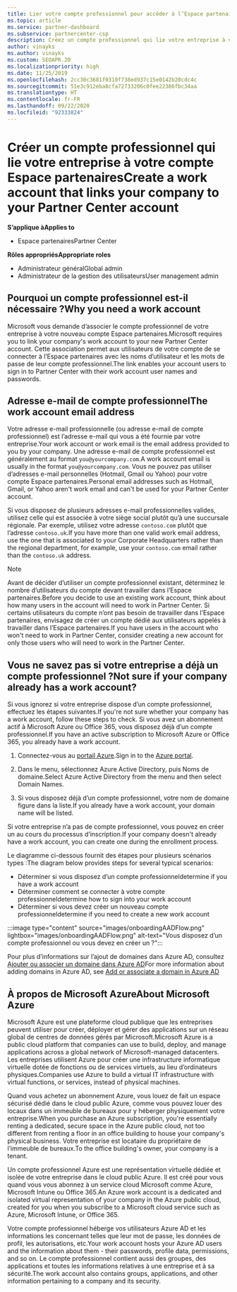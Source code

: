```yaml
---
title: Lier votre compte professionnel pour accéder à l’Espace partenaires
ms.topic: article
ms.service: partner-dashboard
ms.subservice: partnercenter-csp
description: Créez un compte professionnel qui lie votre entreprise à votre compte Espace partenaires. Cela permet aux employés de votre entreprise d’accéder à l’Espace partenaires.
author: vinayks
ms.author: vinayks
ms.custom: SEOAPR.20
ms.localizationpriority: high
ms.date: 11/25/2019
ms.openlocfilehash: 2cc30c3681f0310f738ed937c15e0142b20cdc4c
ms.sourcegitcommit: 51e3c912eba8cfa72733206c0fee22386fbc34aa
ms.translationtype: HT
ms.contentlocale: fr-FR
ms.lasthandoff: 09/22/2020
ms.locfileid: "92333824"
---
```

# <a name="create-a-work-account-that-links-your-company-to-your-partner-center-account"></a><span data-ttu-id="bdf7e-104">Créer un compte professionnel qui lie votre entreprise à votre compte Espace partenaires</span><span class="sxs-lookup"><span data-stu-id="bdf7e-104">Create a work account that links your company to your Partner Center account</span></span>

<span data-ttu-id="bdf7e-105">**S’applique à**</span><span class="sxs-lookup"><span data-stu-id="bdf7e-105">**Applies to**</span></span>

- <span data-ttu-id="bdf7e-106">Espace partenaires</span><span class="sxs-lookup"><span data-stu-id="bdf7e-106">Partner Center</span></span>

<span data-ttu-id="bdf7e-107">**Rôles appropriés**</span><span class="sxs-lookup"><span data-stu-id="bdf7e-107">**Appropriate roles**</span></span>

- <span data-ttu-id="bdf7e-108">Administrateur général</span><span class="sxs-lookup"><span data-stu-id="bdf7e-108">Global admin</span></span>
- <span data-ttu-id="bdf7e-109">Administrateur de la gestion des utilisateurs</span><span class="sxs-lookup"><span data-stu-id="bdf7e-109">User management admin</span></span>

## <a name="why-you-need-a-work-account"></a><span data-ttu-id="bdf7e-110">Pourquoi un compte professionnel est-il nécessaire ?</span><span class="sxs-lookup"><span data-stu-id="bdf7e-110">Why you need a work account</span></span>

<span data-ttu-id="bdf7e-111">Microsoft vous demande d’associer le compte professionnel de votre entreprise à votre nouveau compte Espace partenaires.</span><span class="sxs-lookup"><span data-stu-id="bdf7e-111">Microsoft requires you to link your company's work account to your new Partner Center account.</span></span> <span data-ttu-id="bdf7e-112">Cette association permet aux utilisateurs de votre compte de se connecter à l’Espace partenaires avec les noms d’utilisateur et les mots de passe de leur compte professionnel.</span><span class="sxs-lookup"><span data-stu-id="bdf7e-112">The link enables your account users to sign in to Partner Center with their work account user names and passwords.</span></span>

## <a name="the-work-account-email-address"></a><span data-ttu-id="bdf7e-113">Adresse e-mail de compte professionnel</span><span class="sxs-lookup"><span data-stu-id="bdf7e-113">The work account email address</span></span>

<span data-ttu-id="bdf7e-114">Votre adresse e-mail professionnelle (ou adresse e-mail de compte professionnel) est l’adresse e-mail qui vous a été fournie par votre entreprise.</span><span class="sxs-lookup"><span data-stu-id="bdf7e-114">Your work account or work email is the email address provided to you by your company.</span></span> <span data-ttu-id="bdf7e-115">Une adresse e-mail de compte professionnel est généralement au format `you@yourcompany.com`.</span><span class="sxs-lookup"><span data-stu-id="bdf7e-115">A work account email is usually in the format `you@yourcompany.com`.</span></span> <span data-ttu-id="bdf7e-116">Vous ne pouvez pas utiliser d’adresses e-mail personnelles (Hotmail, Gmail ou Yahoo) pour votre compte Espace partenaires.</span><span class="sxs-lookup"><span data-stu-id="bdf7e-116">Personal email addresses such as Hotmail, Gmail, or Yahoo aren't work email and can't be used for your Partner Center account.</span></span>

<span data-ttu-id="bdf7e-117">Si vous disposez de plusieurs adresses e-mail professionnelles valides, utilisez celle qui est associée à votre siège social plutôt qu’à une succursale régionale. Par exemple, utilisez votre adresse `contoso.com` plutôt que l’adresse `contoso.uk`.</span><span class="sxs-lookup"><span data-stu-id="bdf7e-117">If you have more than one valid work email address, use the one that is associated to your Corporate Headquarters rather than the regional department, for example, use your `contoso.com` email rather than the `contoso.uk` address.</span></span>

> [!NOTE]  
> <span data-ttu-id="bdf7e-118">Avant de décider d’utiliser un compte professionnel existant, déterminez le nombre d’utilisateurs du compte devant travailler dans l’Espace partenaires.</span><span class="sxs-lookup"><span data-stu-id="bdf7e-118">Before you decide to use an existing work account, think about how many users in the account will need to work in Partner Center.</span></span> <span data-ttu-id="bdf7e-119">Si certains utilisateurs du compte n’ont pas besoin de travailler dans l’Espace partenaires, envisagez de créer un compte dédié aux utilisateurs appelés à travailler dans l’Espace partenaires.</span><span class="sxs-lookup"><span data-stu-id="bdf7e-119">If you have users in the account who won't need to work in Partner Center, consider creating a new account for only those users who will need to work in the Partner Center.</span></span>

## <a name="not-sure-if-your-company-already-has-a-work-account"></a><span data-ttu-id="bdf7e-120">Vous ne savez pas si votre entreprise a déjà un compte professionnel ?</span><span class="sxs-lookup"><span data-stu-id="bdf7e-120">Not sure if your company already has a work account?</span></span>

<span data-ttu-id="bdf7e-121">Si vous ignorez si votre entreprise dispose d’un compte professionnel, effectuez les étapes suivantes.</span><span class="sxs-lookup"><span data-stu-id="bdf7e-121">If you're not sure whether your company has a work account, follow these steps to check.</span></span> <span data-ttu-id="bdf7e-122">Si vous avez un abonnement actif à Microsoft Azure ou Office 365, vous disposez déjà d’un compte professionnel.</span><span class="sxs-lookup"><span data-stu-id="bdf7e-122">If you have an active subscription to Microsoft Azure or Office 365, you already have a work account.</span></span>

1. <span data-ttu-id="bdf7e-123">Connectez-vous au [portail Azure](https://portal.azure.com).</span><span class="sxs-lookup"><span data-stu-id="bdf7e-123">Sign in to the [Azure portal](https://portal.azure.com).</span></span>

2. <span data-ttu-id="bdf7e-124">Dans le menu, sélectionnez Azure Active Directory, puis Noms de domaine.</span><span class="sxs-lookup"><span data-stu-id="bdf7e-124">Select Azure Active Directory from the menu and then select Domain Names.</span></span>

3. <span data-ttu-id="bdf7e-125">Si vous disposez déjà d’un compte professionnel, votre nom de domaine figure dans la liste.</span><span class="sxs-lookup"><span data-stu-id="bdf7e-125">If you already have a work account, your domain name will be listed.</span></span>

<span data-ttu-id="bdf7e-126">Si votre entreprise n’a pas de compte professionnel, vous pouvez en créer un au cours du processus d’inscription.</span><span class="sxs-lookup"><span data-stu-id="bdf7e-126">If your company doesn't already have a work account, you can create one during the enrollment process.</span></span>

<span data-ttu-id="bdf7e-127">Le diagramme ci-dessous fournit des étapes pour plusieurs scénarios types :</span><span class="sxs-lookup"><span data-stu-id="bdf7e-127">The diagram below provides steps for several typical scenarios:</span></span>

- <span data-ttu-id="bdf7e-128">Déterminer si vous disposez d’un compte professionnel</span><span class="sxs-lookup"><span data-stu-id="bdf7e-128">determine if you have a work account</span></span>
- <span data-ttu-id="bdf7e-129">Déterminer comment se connecter à votre compte professionnel</span><span class="sxs-lookup"><span data-stu-id="bdf7e-129">determine how to sign into your work account</span></span>
- <span data-ttu-id="bdf7e-130">Déterminer si vous devez créer un nouveau compte professionnel</span><span class="sxs-lookup"><span data-stu-id="bdf7e-130">determine if you need to create a new work account</span></span>

:::image type="content" source="images/onboardingAADFlow.png" lightbox="images/onboardingAADFlow.png" alt-text="Vous disposez d’un compte professionnel ou vous devez en créer un ?":::

<span data-ttu-id="bdf7e-132">Pour plus d’informations sur l’ajout de domaines dans Azure AD, consultez [Ajouter ou associer un domaine dans Azure AD](/azure/active-directory/active-directory-add-domain)</span><span class="sxs-lookup"><span data-stu-id="bdf7e-132">For more information about adding domains in Azure AD, see [Add or associate a domain in Azure AD](/azure/active-directory/active-directory-add-domain)</span></span>

## <a name="about-microsoft-azure"></a><span data-ttu-id="bdf7e-133">À propos de Microsoft Azure</span><span class="sxs-lookup"><span data-stu-id="bdf7e-133">About Microsoft Azure</span></span>

<span data-ttu-id="bdf7e-134">Microsoft Azure est une plateforme cloud publique que les entreprises peuvent utiliser pour créer, déployer et gérer des applications sur un réseau global de centres de données gérés par Microsoft.</span><span class="sxs-lookup"><span data-stu-id="bdf7e-134">Microsoft Azure is a public cloud platform that companies can use to build, deploy, and manage applications across a global network of Microsoft-managed datacenters.</span></span> <span data-ttu-id="bdf7e-135">Les entreprises utilisent Azure pour créer une infrastructure informatique virtuelle dotée de fonctions ou de services virtuels, au lieu d’ordinateurs physiques.</span><span class="sxs-lookup"><span data-stu-id="bdf7e-135">Companies use Azure to build a virtual IT infrastructure with virtual functions, or services, instead of physical machines.</span></span>

<span data-ttu-id="bdf7e-136">Quand vous achetez un abonnement Azure, vous louez de fait un espace sécurisé dédié dans le cloud public Azure, comme vous pouvez louer des locaux dans un immeuble de bureaux pour y héberger physiquement votre entreprise.</span><span class="sxs-lookup"><span data-stu-id="bdf7e-136">When you purchase an Azure subscription, you're essentially renting a dedicated, secure space in the Azure public cloud, not too different from renting a floor in an office building to house your company's physical business.</span></span> <span data-ttu-id="bdf7e-137">Votre entreprise est locataire du propriétaire de l’immeuble de bureaux.</span><span class="sxs-lookup"><span data-stu-id="bdf7e-137">To the office building's owner, your company is a tenant.</span></span>

<span data-ttu-id="bdf7e-138">Un compte professionnel Azure est une représentation virtuelle dédiée et isolée de votre entreprise dans le cloud public Azure. Il est créé pour vous quand vous vous abonnez à un service cloud Microsoft comme Azure, Microsoft Intune ou Office 365.</span><span class="sxs-lookup"><span data-stu-id="bdf7e-138">An Azure work account is a dedicated and isolated virtual representation of your company in the Azure public cloud, created for you when you subscribe to a Microsoft cloud service such as Azure, Microsoft Intune, or Office 365.</span></span>

<span data-ttu-id="bdf7e-139">Votre compte professionnel héberge vos utilisateurs Azure AD et les informations les concernant telles que leur mot de passe, les données de profil, les autorisations, etc.</span><span class="sxs-lookup"><span data-stu-id="bdf7e-139">Your work account hosts your Azure AD users and the information about them - their passwords, profile data, permissions, and so on.</span></span> <span data-ttu-id="bdf7e-140">Le compte professionnel contient aussi des groupes, des applications et toutes les informations relatives à une entreprise et à sa sécurité.</span><span class="sxs-lookup"><span data-stu-id="bdf7e-140">The work account also contains groups, applications, and other information pertaining to a company and its security.</span></span>